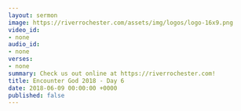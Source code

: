 ```yaml
---
layout: sermon
image: https://riverrochester.com/assets/img/logos/logo-16x9.png
video_id:
- none
audio_id:
- none
verses:
- none
summary: Check us out online at https://riverrochester.com!
title: Encounter God 2018 - Day 6
date: 2018-06-09 00:00:00 +0000
published: false
---
```

